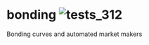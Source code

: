 # bonding  ![tests_312](https://github.com/microprediction/bonding/workflows/tests_312_scipy_matplotlib/badge.svg)
Bonding curves and automated market makers
